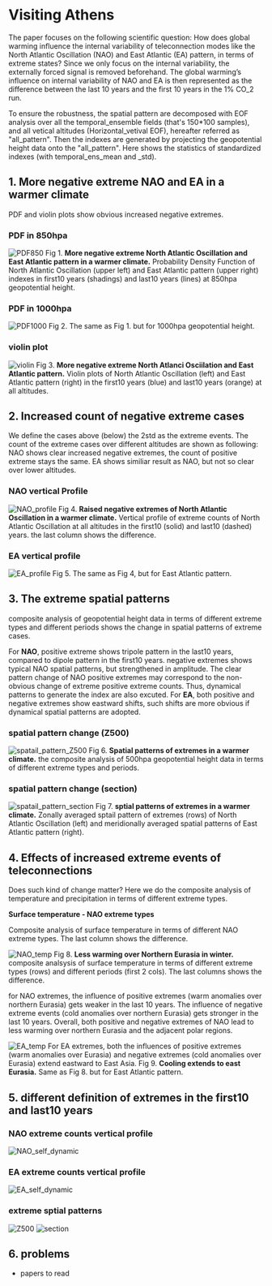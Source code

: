 # Visiting Athens
The paper focuses on the following scientific question: How does global warming influence the internal variability of teleconnection modes like the North Atlantic Oscillation (NAO) and East Atlantic (EA) pattern, in terms of extreme states? Since we only focus on the internal variability, the externally forced signal is removed beforehand. The global warming’s influence on internal variability of NAO and EA is then represented as the difference between the last 10 years and the first 10 years in the 1% CO_2 run. 

To ensure the robustness, the spatial pattern are decomposed with EOF analysis over all the temporal_ensemble fields (that's 150*100 samples), and all vetical altitudes (Horizontal_vetival EOF), hereafter referred as "all_pattern". Then the indexes are generated by projecting the geopotential height data onto the "all_pattern". Here shows the statistics of standardized indexes (with temporal_ens_mean and _std).

## 1. More negative extreme NAO and EA in a warmer climate
PDF and violin plots show obvious increased negative extremes. 
### PDF in 850hpa
![PDF850](plots/first10_last10/all_whole_std/whole_PDF_850.png)
Fig 1. **More negative extreme North Atlantic Oscillation and East Atlantic pattern in a warmer climate.** Probability Density Function of North Atlantic Oscillation (upper left) and East Atlantic pattern (upper right) indexes in first10 years (shadings) and last10 years (lines) at 850hpa geopotential height.

### PDF in 1000hpa
![PDF1000](plots/first10_last10/all_whole_std/whole_PDF_1000.png)
Fig 2. The same as Fig 1. but for 1000hpa geopotential height. 

### violin plot
![violin](plots/first10_last10/all_period_std/violin.png)
Fig 3. **More negative extreme North Atlanci Osciilation and East Atlantic pattern.** Violin plots of North Atlantic Oscillation (left) and East Atlantic pattern (right) in the first10 years (blue) and last10 years (orange) at all altitudes.

## 2. Increased count of negative extreme cases
We define the cases above (below) the 2std as the extreme events. The count of the extreme cases over different altitudes are shown as following: NAO shows clear increased negative extremes, the count of positive extreme stays the same. EA shows similiar result as NAO, but not so clear over lower altitudes.

### NAO vertical Profile
![NAO_profile](plots/first10_last10/all_whole_std/NAO_profile.png)
Fig 4. **Raised negative extremes of North Atlantic Oscillation in a warmer climate.** Vertical profile of extreme counts of North Atlantic Oscillation at all altitudes in the first10 (solid) and last10 (dashed) years. the last column shows the difference.

### EA vertical profile
![EA_profile](plots/first10_last10/all_whole_std/EA_profile.png)
Fig 5. The same as Fig 4, but for East Atlantic pattern. 

## 3. The extreme spatial patterns
composite analysis of geopotential height data in terms of different extreme types and different periods shows the change in spatial patterns of extreme cases.

For **NAO**, positive extreme shows tripole pattern in the last10 years, compared to dipole pattern in the first10 years. negative extremes shows typical NAO spatial patterns, but strengthened in amplitude. The clear pattern change of NAO positive extremes may correspond to the non-obvious change of extreme positive extreme counts. Thus, dynamical patterns to generate the index are also excuted. 
For **EA**, both positive and negative extremes show eastward shifts, such shifts are more obvious if dynamical spatial patterns are adopted.
### spatial pattern change (Z500)
![spatail_pattern_Z500](plots/first10_last10/all_whole_std/whole_extreme_spatial_pattern_Z500.png)
Fig 6. **Spatial patterns of extremes in a warmer climate.** the composite analysis of 500hpa geopotential height data in terms of different extreme types and periods.
### spatial pattern change (section)
![spatail_pattern_section](plots/first10_last10/all_whole_std/extreme_spatial_pattern_section.png)
Fig 7. **sptial patterns of extremes in a warmer climate.** Zonally averaged sptail pattern of extremes (rows) of North Atlantic Oscillation (left) and meridionally averaged spatial patterns of East Atlantic pattern (right).
## 4. Effects of increased extreme events of teleconnections

Does such kind of change matter? Here we do the composite analysis of temperature and precipitation in terms of different extreme types.

**Surface temperature - NAO extreme types**

Composite analysis of surface temperature in terms of different NAO extreme types. The last column shows the difference. 

![NAO_temp](plots/wrap_up_aftervoc/NAO_temp.png)
Fig 8. **Less warming over Northern Eurasia in winter.** composite analsysis of surface temperature in terms of different extreme types (rows) and different periods (first 2 cols). The last columns shows the difference.

for NAO extremes, the influence of positive extremes (warm anomalies over northern Eurasia) gets weaker in the last 10 years. The influence of negative extreme events (cold anomalies over northern Eurasia) gets stronger in the last 10 years. Overall, both positive and negative extremes of NAO lead to less warming over northern Eurasia and the adjacent polar regions. 

![EA_temp](plots/wrap_up_aftervoc/EA_TEMP.png)
For EA extremes, both the influences of positive extremes (warm anomalies over Eurasia) and negative extremes (cold anomalies over Eurasia) extend eastward to East Asia. 
Fig 9. **Cooling extends to east Eurasia.** Same as Fig 8. but for East Atlantic pattern. 

## 5. different definition of extremes in the first10 and last10 years

### NAO extreme counts vertical profile
![NAO_self_dynamic](plots/first10_last10/dynamic_self_std/NAO_self.png)

### EA extreme counts vertical profile
![EA_self_dynamic](plots/first10_last10/dynamic_self_std/EA_self.png)


### extreme sptial patterns
![Z500](plots/first10_last10/dynamic_self_std/dynamic_self_extreme_pattern_Z500.png)
![section](plots/first10_last10/dynamic_self_std/dynamic_self_extreme_pattern_section.png)

## 6. problems
- papers to read
